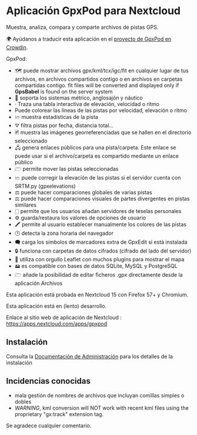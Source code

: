 # Aplicación GpxPod para Nextcloud

Muestra, analiza, compara y comparte archivos de pistas GPS.

🌍 Ayúdanos a traducir esta aplicación en el [proyecto de GpxPod en Crowdin](https://crowdin.com/project/gpxpod).

GpxPod:

* 🗺 puede mostrar archivos gpx/kml/tcx/igc/fit en cualquier lugar de tus archivos, en archivos compartidos contigo o en archivos en carpetas compartidas contigo. fit files will be converted and displayed only if **GpsBabel** is found on the server system
* 📏 soporta los sistemas métrico, anglosajón y náutico
* · Traza una tabla interactiva de elevación, velocidad o ritmo
* Puede colorear las líneas de las pistas por velocidad, elevación o ritmo
* 🗠  muestra estadísticas de la pista
* ⛛  filtra pistas por fecha, distancia total...
* 🖻  muestra las imágenes georreferenciadas que se hallen en el directorio seleccionado
* 🖧  genera enlaces públicos para una pista/carpeta. Este enlace se puede usar si el archivo/carpeta es compartido mediante un enlace público
* 🗁  permite mover las pistas seleccionadas
* 🗠  puede corregir la elevación de las pistas si el servidor cuenta con SRTM.py (gpxelevations)
* ⚖  puede hacer comparaciones globales de varias pistas
* ⚖  puede hacer comparaciones visuales de partes divergentes en pistas similares
* 🀆  permite que los usuarios añadan servidores de teselas personales
* ⚙ guarda/restaura los valores de opciones de usuario
* 🖍 permite al usuario establecer manualmente los colores de las pistas
* 🕑 detecta la zona horaria del navegador
* 🗬  carga los símbolos de marcadores extra de GpxEdit si está instalada
* 🔒 funciona con carpetas de datos cifrados (cifrado del lado del servidor)
* 🍂 utiliza con orgullo Leaflet con muchos plugins para mostrar el mapa
* 🖴  es compatible con bases de datos SQLite, MySQL y PostgreSQL
* 🗁  añade la posibilidad de editar ficheros .gpx directamente desde la aplicación Archivos

Esta aplicación está probada en Nextcloud 15 con Firefox 57+ y Chromium.

Esta aplicación está en (lento) desarrollo.

Enlace al sitio web de aplicación de Nextcloud : https://apps.nextcloud.com/apps/gpxpod

## Instalación

Consulta la [Documentación de Administración](https://gitlab.com/eneiluj/gpxpod-oc/wikis/admindoc) para los detalles de la instalación

## Incidencias conocidas

* mala gestión de nombres de archivos que incluyan comillas simples o dobles
* *WARNING*, kml conversion will NOT work with recent kml files using the proprietary "gx:track" extension tag.

Se agradece cualquier comentario.
